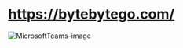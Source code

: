 # https://bytebytego.com/

![MicrosoftTeams-image](https://github.com/uwspstar/From-Zero-to-Hero/assets/1678753/5683b17f-c5d5-4a47-b1fe-2f6e6cacf08c)
